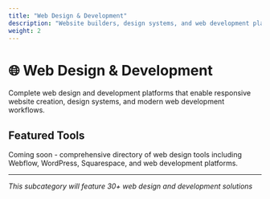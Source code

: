 ```yaml
---
title: "Web Design & Development"
description: "Website builders, design systems, and web development platforms"
weight: 2
---
```


# 🌐 Web Design & Development

Complete web design and development platforms that enable responsive website creation, design systems, and modern web development workflows.

## Featured Tools

Coming soon - comprehensive directory of web design tools including Webflow, WordPress, Squarespace, and web development platforms.

---

*This subcategory will feature 30+ web design and development solutions*